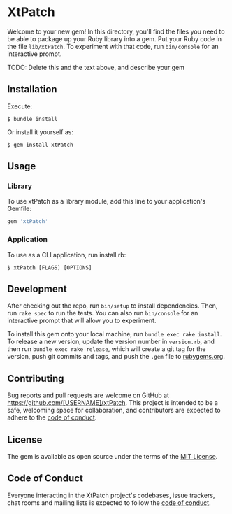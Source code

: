 # XtPatch

Welcome to your new gem! In this directory, you'll find the files you need to be able to package up your Ruby library into a gem. Put your Ruby code in the file `lib/xtPatch`. To experiment with that code, run `bin/console` for an interactive prompt.

TODO: Delete this and the text above, and describe your gem

## Installation

Execute:

    $ bundle install

Or install it yourself as:

    $ gem install xtPatch

## Usage

### Library
To use xtPatch as a library module, add this line to your application's Gemfile:

```ruby
gem 'xtPatch'
```

### Application
To use as a CLI application, run install.rb:

    $ xtPatch [FLAGS] [OPTIONS]

## Development

After checking out the repo, run `bin/setup` to install dependencies. Then, run `rake spec` to run the tests. You can also run `bin/console` for an interactive prompt that will allow you to experiment.

To install this gem onto your local machine, run `bundle exec rake install`. To release a new version, update the version number in `version.rb`, and then run `bundle exec rake release`, which will create a git tag for the version, push git commits and tags, and push the `.gem` file to [rubygems.org](https://rubygems.org).

## Contributing

Bug reports and pull requests are welcome on GitHub at https://github.com/[USERNAME]/xtPatch. This project is intended to be a safe, welcoming space for collaboration, and contributors are expected to adhere to the [code of conduct](https://github.com/[USERNAME]/xtPatch/blob/master/CODE_OF_CONDUCT.md).


## License

The gem is available as open source under the terms of the [MIT License](https://opensource.org/licenses/MIT).

## Code of Conduct

Everyone interacting in the XtPatch project's codebases, issue trackers, chat rooms and mailing lists is expected to follow the [code of conduct](https://github.com/[USERNAME]/xtPatch/blob/master/CODE_OF_CONDUCT.md).
